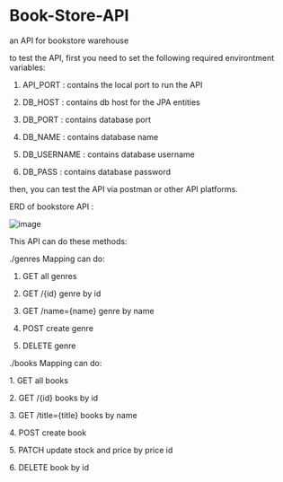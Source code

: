 # Book-Store-API
an API for bookstore warehouse

to test the API, first you need to set the following required environtment variables: <p>
1. API_PORT : contains the local port to run the API <p>
2. DB_HOST : contains db host for the JPA entities <p>
3. DB_PORT : contains database port <p>
4. DB_NAME : contains database name <p>
5. DB_USERNAME : contains database username <p>
6. DB_PASS : contains database password <p>

then, you can test the API via postman or other API platforms. <p><p>

ERD of bookstore API :<p>
![image](https://user-images.githubusercontent.com/22906613/208131783-cd8eef4e-fff1-488e-99fb-d0f9bc02817d.png) <p><p>
This API can do these methods: <p>
./genres Mapping can do: <p>
1. GET all genres<p>
2. GET /{id} genre by id<p>
3. GET /name={name} genre by name<p>
4. POST create genre<p>
5. DELETE genre<p>
<p>
./books Mapping can do: <p>
1. GET all books <p>
2. GET /{id} books by id <p>
3. GET /title={title} books by name <p>
4. POST create book <p>
5. PATCH update stock and price by price id<p>
6. DELETE book by id <p>
